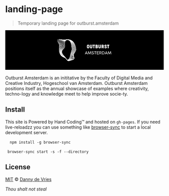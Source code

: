 # landing-page
> Temporary landing page for outburst.amsterdam

![Outburst Amsterdam](/docs/banner.jpg)

Outburst Amsterdam is an inititative by the Faculty of Digital Media and Creative Industry, Hogeschool van Amsterdam. Outburst Amsterdam positions itself as the annual showcase of examples where creativity, techno-logy and knowledge meet to help improve socie-ty.

## Install

This site is Powered by Hand Coding™ and hosted on `gh-pages`. If you need live-reloadzz you can use something like [browser-sync](https://www.browsersync.io/) to start a local development server.

```
  npm install -g browser-sync
```

```
 browser-sync start -s -f --directory
```

## License
[MIT][license] © [Danny de Vries][author]

_Thou shalt not steal_


[license]: license
[author]: https://www.github.com/dandevri